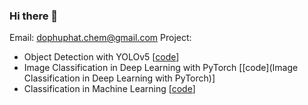 ### Hi there 👋

Email: dophuphat.chem@gmail.com
Project:

* Object Detection with YOLOv5 [[code](https://nbviewer.org/github/phatphudo/Face-Mask-Detection-with-YOLOv5/blob/main/face_mask_detection_yolov5.ipynb#)]
* Image Classification in Deep Learning with PyTorch [[code](Image Classification in Deep Learning with PyTorch)]
* Classification in Machine Learning [[code](https://nbviewer.org/github/phatphudo/Jovian-Machine-Learning-with-Python/blob/master/Course%20Project%20-%20Real-World%20Machine%20Learning%20Model/HR_analysis-classification.ipynb)]

<!--
**phatphudo/phatphudo** is a ✨ _special_ ✨ repository because its `README.md` (this file) appears on your GitHub profile.

Here are some ideas to get you started:

- 🔭 I’m currently working on ...
- 🌱 I’m currently learning ...
- 👯 I’m looking to collaborate on ...
- 🤔 I’m looking for help with ...
- 💬 Ask me about ...
- 📫 How to reach me: ...
- 😄 Pronouns: ...
- ⚡ Fun fact: ...
-->
